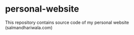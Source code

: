# personal-website

This repository contains source code of my personal website (salmandhariwala.com)
